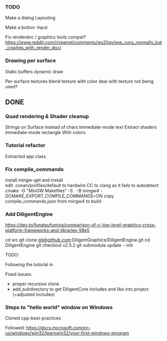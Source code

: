 
### TODO


Make a dialog
Layouting



Make a button:
Input




Fix renderdoc / graphics tools compat?
https://www.reddit.com/r/opengl/comments/ws20gv/exe_runs_normally_but_crashes_with_render_doc/



### Drawing per surface


Static buffers 
dynamic draw 


Per-surface textures
blend texture with color
deal with texture not being used?


## DONE


### Quad rendering & Shader cleanup


Strings on Surface instead of chars
Immediate-mode text
Extract shaders
Immediate-mode rectangle
With colors


### Tutorial refactor


Extracted app class


### Fix compile_commands

install mingw-get and install  
edit .conan/profiles/default to hardwire CC to clang as it fails to autodetect
cmake -G "MinGW Makefiles" -S . -B mingw4 -DCMAKE_EXPORT_COMPILE_COMMANDS=ON
copy compile_commands.json from mingw4 to build


### Add DiligentEngine

https://dev.to/funatsufumiya/comparison-of-c-low-level-graphics-cross-platform-frameworks-and-libraries-58e5

cd src
git clone git@github.com:DiligentGraphics/DiligentEngine.git
cd DiligentEngine
git checkout v2.5.2
git submodule update --init

TODO:

Following the tutorial in 


Fixed issues:
* proper recursive clone
* add_subdirectory to get DiligentCore includes and libs into project (+adjusted includes) 



### Steps to "hello world" window on Windows

Cloned cpp-best-practices

Followed:
https://docs.microsoft.com/en-us/windows/win32/learnwin32/your-first-windows-program


